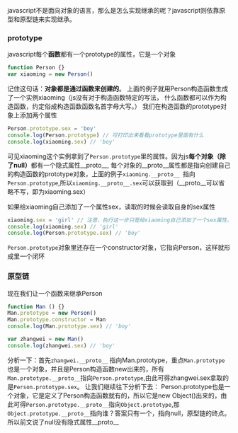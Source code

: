 javascript不是面向对象的语言，那么是怎么实现继承的呢？javascript则依靠原型和原型链来实现继承。
### prototype
javascript每个<b>函数</b>都有一个prototype的属性，它是一个对象
```javascript
function Person {}
var xiaoming = new Person()
```
记住这句话：<b>对象都是通过函数来创建的</b>。
上面的例子就用Person构造函数生成了一个实例xiaoming（js没有对于构造函数特定的写法， 什么函数都可以作为构造函数，约定俗成构造函数函数名首字母大写。）
我们在构造函数的prototype对象上添加两个属性
```javascript
Person.prototype.sex = 'boy'
console.log(Person.prototype) // 可打印出来看看prototype里面有什么
console.log(xiaoming.sex) // 'boy'
```
可见xiaoming这个实例拿到了`Person.prototype`里的属性。因为js<b>每个对象（除了null）</b>都有一个隐式属性__proto__,
每个对象的__proto__属性都是指向创建自己的构造函数的prototype对象，上面的例子`xiaoming.__proto__ `指向`Person.prototype`,所以`xiaoming.__proto__.sex`可以获取到（__proto__可以省略不写，即为xiaoming.sex）

如果给xiaoming自己添加了一个属性sex，读取的时候会读取自身的sex属性
```javascript
xiaoming.sex = 'girl' // 注意，执行这一步只是给xiaoming自己添加了一个sex属性，并没有更改Person.prototype.sex属性哦
console.log(xiaoming.sex) // 'girl'
console.log(Person.prototype.sex) // 'boy'
```

`Person.prototype`对象里还存在一个constructor对象，它指向Person，这样就形成里一个闭环

### 原型链
现在我们让一个函数来继承Person
```javascript
function Man () {}
Man.prototype = new Person()
Man.prototype.constructor = Man
console.log(Man.prototype.sex) // 'boy'

var zhangwei = new Man()
console.log(zhangwei.sex) // 'boy'
```
分析一下：首先`zhangwei.__proto__` 指向Man.prototype，重点`Man.prototype`也是一个对象，并且是Person构造函数new出来的，所有`Man.prototype.__proto__`指向`Person.prototype`,由此可得zhangwei.sex拿取的是`Person.prototype.sex`。
让我们继续往下分析下去：
Person.prototype也是一个对象，它是定义了Person构造函数就有的，所以它是new Object()出来的，由此可得`Person.prototype.__proto__`指向`Object.prototype`,那`Object.prototype.__proto__`指向谁？答案只有一个，指向null，原型链的终点。所以前文说了null没有隐式属性__proto__
